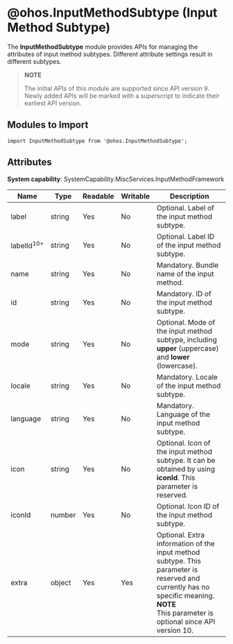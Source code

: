 # @ohos.InputMethodSubtype (Input Method Subtype)

The **InputMethodSubtype** module provides APIs for managing the attributes of input method subtypes. Different attribute settings result in different subtypes.

> **NOTE**
>
>The initial APIs of this module are supported since API version 9. Newly added APIs will be marked with a superscript to indicate their earliest API version.

## Modules to Import

```
import InputMethodSubtype from '@ohos.InputMethodSubtype';
```

## Attributes

 

**System capability**: SystemCapability.MiscServices.InputMethodFramework

| Name| Type| Readable| Writable| Description|
| -------- | -------- | -------- | -------- | -------- |
| label | string | Yes| No| Optional. Label of the input method subtype.|
| labelId<sup>10+</sup> | string | Yes| No| Optional. Label ID of the input method subtype.|
| name | string | Yes| No| Mandatory. Bundle name of the input method.|
| id | string | Yes| No| Mandatory. ID of the input method subtype.|
| mode | string | Yes| No| Optional. Mode of the input method subtype, including **upper** (uppercase) and **lower** (lowercase).|
| locale | string | Yes| No| Mandatory. Locale of the input method subtype.|
| language | string | Yes| No| Mandatory. Language of the input method subtype.|
| icon | string | Yes| No| Optional. Icon of the input method subtype. It can be obtained by using **iconId**. This parameter is reserved.|
| iconId | number | Yes| No| Optional. Icon ID of the input method subtype.|
| extra | object | Yes| Yes| Optional. Extra information of the input method subtype. This parameter is reserved and currently has no specific meaning.<br>**NOTE**<br>This parameter is optional since API version 10.|
